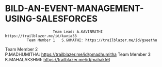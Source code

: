 # BILD-AN-EVENT-MANAGEMENT-USING-SALESFORCES
                          Team Lead: A.KAVINMATHI https://trailblazer.me/id/kavia33
              Team Member 1   S.GOMATHI: https://trailblazer.me/id/gseethu
Team Member 2    
    P.MADHUMITHA: https://trailblazer.me/id/pmadhumitha
Team Member 3
  K.MAHALAKSHMI:
	https://trailblazer.me/id/mahak56
	 
